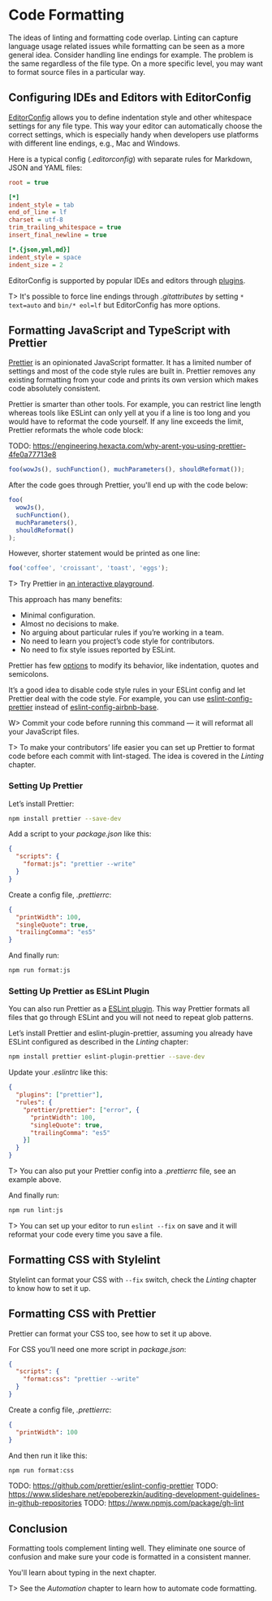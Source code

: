 # Code Formatting

The ideas of linting and formatting code overlap. Linting can capture language usage related issues while formatting can be seen as a more general idea. Consider handling line endings for example. The problem is the same regardless of the file type. On a more specific level, you may want to format source files in a particular way.

## Configuring IDEs and Editors with EditorConfig

[EditorConfig](http://editorconfig.org/) allows you to define indentation style and other whitespace settings for any file type. This way your editor can automatically choose the correct settings, which is especially handy when developers use platforms with different line endings, e.g., Mac and Windows.

Here is a typical config (*.editorconfig*) with separate rules for Markdown, JSON and YAML files:

```ini
root = true

[*]
indent_style = tab
end_of_line = lf
charset = utf-8
trim_trailing_whitespace = true
insert_final_newline = true

[*.{json,yml,md}]
indent_style = space
indent_size = 2
```

EditorConfig is supported by popular IDEs and editors through [plugins](http://editorconfig.org/#download).

T> It's possible to force line endings through *.gitattributes* by setting `* text=auto` and `bin/* eol=lf` but EditorConfig has more options.

## Formatting JavaScript and TypeScript with Prettier

[Prettier](https://prettier.io/) is an opinionated JavaScript formatter. It has a limited number of settings and most of the code style rules are built in. Prettier removes any existing formatting from your code and prints its own version which makes code absolutely consistent.

Prettier is smarter than other tools. For example, you can restrict line length whereas tools like ESLint can only yell at you if a line is too long and you would have to reformat the code yourself. If any line exceeds the limit, Prettier reformats the whole code block:

TODO: https://engineering.hexacta.com/why-arent-you-using-prettier-4fe0a77713e8

<!-- textlint-disable -->

```js
foo(wowJs(), suchFunction(), muchParameters(), shouldReformat());
```

After the code goes through Prettier, you'll end up with the code below:

```js
foo(
  wowJs(),
  suchFunction(),
  muchParameters(),
  shouldReformat()
);
```

However, shorter statement would be printed as one line:

```js
foo('coffee', 'croissant', 'toast', 'eggs');
```

<!-- textlint-enable -->

T> Try Prettier in [an interactive playground](https://prettier.io/playground/).

This approach has many benefits:

* Minimal configuration.
* Almost no decisions to make.
* No arguing about particular rules if you’re working in a team.
* No need to learn you project’s code style for contributors.
* No need to fix style issues reported by ESLint.

Prettier has few [options](https://prettier.io/docs/en/options.html) to modify its behavior, like indentation, quotes and semicolons.

It’s a good idea to disable code style rules in your ESLint config and let Prettier deal with the code style. For example, you can use [eslint-config-prettier](https://www.npmjs.com/package/eslint-config-prettier) instead of [eslint-config-airbnb-base](https://www.npmjs.com/package/eslint-config-airbnb-base).

W> Commit your code before running this command — it will reformat all your JavaScript files.

T> To make your contributors’ life easier you can set up Prettier to format code before each commit with lint-staged. The idea is covered in the *Linting* chapter.

### Setting Up Prettier

Let’s install Prettier:

```bash
npm install prettier --save-dev
```

Add a script to your *package.json* like this:

```json
{
  "scripts": {
    "format:js": "prettier --write"
  }
}
```

Create a config file, *.prettierrc*:

```json
{
  "printWidth": 100,
  "singleQuote": true,
  "trailingComma": "es5"
}
```

And finally run:

```bash
npm run format:js
```

### Setting Up Prettier as ESLint Plugin

You can also run Prettier as a [ESLint plugin](https://github.com/prettier/eslint-plugin-prettier). This way Prettier formats all files that go through ESLint and you will not need to repeat glob patterns.

Let’s install Prettier and eslint-plugin-prettier, assuming you already have ESLint configured as described in the *Linting* chapter:

```bash
npm install prettier eslint-plugin-prettier --save-dev
```

Update your *.eslintrc* like this:

```json
{
  "plugins": ["prettier"],
  "rules": {
    "prettier/prettier": ["error", {
      "printWidth": 100,
      "singleQuote": true,
      "trailingComma": "es5"
    }]
  }
}
```

T> You can also put your Prettier config into a *.prettierrc* file, see an example above.

And finally run:

```bash
npm run lint:js
```

T> You can set up your editor to run `eslint --fix` on save and it will reformat your code every time you save a file.

## Formatting CSS with Stylelint

Stylelint can format your CSS with `--fix` switch, check the *Linting* chapter to know how to set it up.

## Formatting CSS with Prettier

Prettier can format your CSS too, see how to set it up above.

For CSS you’ll need one more script in *package.json*:

```json
{
  "scripts": {
    "format:css": "prettier --write"
  }
}
```

Create a config file, *.prettierrc*:

```json
{
  "printWidth": 100
}
```

And then run it like this:

```bash
npm run format:css
```

TODO: https://github.com/prettier/eslint-config-prettier
TODO: https://www.slideshare.net/epoberezkin/auditing-development-guidelines-in-github-repositories
TODO: https://www.npmjs.com/package/gh-lint

## Conclusion

Formatting tools complement linting well. They eliminate one source of confusion and make sure your code is formatted in a consistent manner.

You'll learn about typing in the next chapter.

T> See the *Automation* chapter to learn how to automate code formatting.
